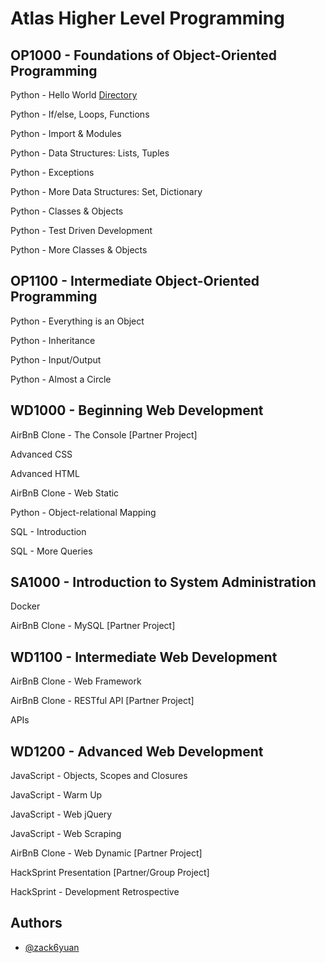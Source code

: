 # Atlas Higher Level Programming

## OP1000 - Foundations of Object-Oriented Programming
Python - Hello World [Directory](github.com/zack6yuan/atlas-higher_level_programming/python-hello_world)

Python - If/else, Loops, Functions

Python - Import & Modules

Python - Data Structures: Lists, Tuples

Python - Exceptions

Python - More Data Structures: Set, Dictionary

Python - Classes & Objects

Python - Test Driven Development

Python - More Classes & Objects

## OP1100 - Intermediate Object-Oriented Programming

Python - Everything is an Object

Python - Inheritance

Python - Input/Output

Python - Almost a Circle

## WD1000 - Beginning Web Development

AirBnB Clone - The Console [Partner Project]

Advanced CSS

Advanced HTML

AirBnB Clone - Web Static

Python - Object-relational Mapping

SQL - Introduction

SQL - More Queries

## SA1000 - Introduction to System Administration

Docker

AirBnB Clone - MySQL [Partner Project]

## WD1100 - Intermediate Web Development

AirBnB Clone - Web Framework

AirBnB Clone - RESTful API [Partner Project]

APIs

## WD1200 - Advanced Web Development

JavaScript - Objects, Scopes and Closures

JavaScript - Warm Up

JavaScript - Web jQuery

JavaScript - Web Scraping

AirBnB Clone - Web Dynamic [Partner Project]

HackSprint Presentation [Partner/Group Project]

HackSprint - Development Retrospective


## Authors

- [@zack6yuan](https://www.github.com/zack6yuan)
